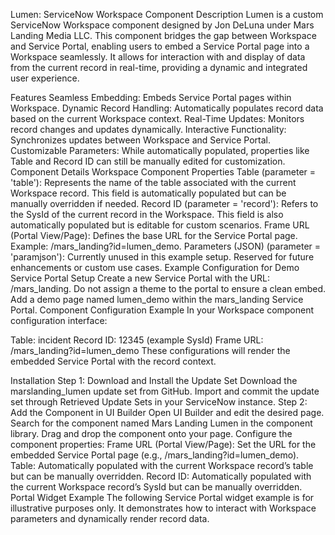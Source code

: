 Lumen: ServiceNow Workspace Component
Description
Lumen is a custom ServiceNow Workspace component designed by Jon DeLuna under Mars Landing Media LLC. This component bridges the gap between Workspace and Service Portal, enabling users to embed a Service Portal page into a Workspace seamlessly. It allows for interaction with and display of data from the current record in real-time, providing a dynamic and integrated user experience.

Features
Seamless Embedding: Embeds Service Portal pages within Workspace.
Dynamic Record Handling: Automatically populates record data based on the current Workspace context.
Real-Time Updates: Monitors record changes and updates dynamically.
Interactive Functionality: Synchronizes updates between Workspace and Service Portal.
Customizable Parameters: While automatically populated, properties like Table and Record ID can still be manually edited for customization.
Component Details
Workspace Component Properties
Table (parameter = 'table'): Represents the name of the table associated with the current Workspace record. This field is automatically populated but can be manually overridden if needed.
Record ID (parameter = 'record'): Refers to the SysId of the current record in the Workspace. This field is also automatically populated but is editable for custom scenarios.
Frame URL (Portal View/Page): Defines the base URL for the Service Portal page. Example: /mars_landing?id=lumen_demo.
Parameters (JSON) (parameter = 'paramjson'): Currently unused in this example setup. Reserved for future enhancements or custom use cases.
Example Configuration for Demo
Service Portal Setup
Create a new Service Portal with the URL: /mars_landing.
Do not assign a theme to the portal to ensure a clean embed.
Add a demo page named lumen_demo within the mars_landing Service Portal.
Component Configuration Example
In your Workspace component configuration interface:

Table: incident
Record ID: 12345 (example SysId)
Frame URL: /mars_landing?id=lumen_demo
These configurations will render the embedded Service Portal with the record context.

Installation
Step 1: Download and Install the Update Set
Download the marslanding_lumen update set from GitHub.
Import and commit the update set through Retrieved Update Sets in your ServiceNow instance.
Step 2: Add the Component in UI Builder
Open UI Builder and edit the desired page.
Search for the component named Mars Landing Lumen in the component library.
Drag and drop the component onto your page.
Configure the component properties:
Frame URL (Portal View/Page): Set the URL for the embedded Service Portal page (e.g., /mars_landing?id=lumen_demo).
Table: Automatically populated with the current Workspace record’s table but can be manually overridden.
Record ID: Automatically populated with the current Workspace record’s SysId but can be manually overridden.
Portal Widget Example
The following Service Portal widget example is for illustrative purposes only. It demonstrates how to interact with Workspace parameters and dynamically render record data.
